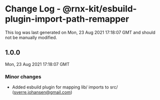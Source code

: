 # Change Log - @rnx-kit/esbuild-plugin-import-path-remapper

This log was last generated on Mon, 23 Aug 2021 17:18:07 GMT and should not be manually modified.

<!-- Start content -->

## 1.0.0

Mon, 23 Aug 2021 17:18:07 GMT

### Minor changes

- Added esbuild plugin for mapping lib/ imports to src/ (sverre.johansen@gmail.com)
